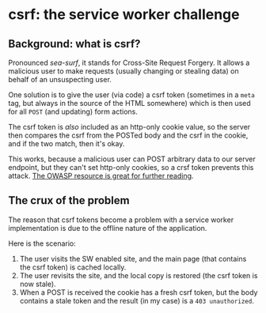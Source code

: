 # csrf: the service worker challenge

## Background: what is csrf?

Pronounced *sea-surf*, it stands for Cross-Site Request Forgery. It allows a malicious user to make requests (usually changing or stealing data) on behalf of an unsuspecting user.

One solution is to give the user (via code) a csrf token (sometimes in a `meta` tag, but always in the source of the HTML somewhere) which is then used for all `POST` (and updating) form actions.

The csrf token is _also_ included as an http-only cookie value, so the server then compares the csrf from the POSTed body and the csrf in the cookie, and if the two match, then it's okay.

This works, because a malicious user can POST arbitrary data to our server endpoint, but they can't set http-only cookies, so a crsf token prevents this attack. [The OWASP resource is great for further reading](https://www.owasp.org/index.php/Cross-Site_Request_Forgery_%28CSRF%29).

## The crux of the problem

The reason that csrf tokens become a problem with a service worker implementation is due to the offline nature of the application.

Here is the scenario:

1. The user visits the SW enabled site, and the main page (that contains the csrf token) is cached locally.
2. The user revisits the site, and the local copy is restored (the csrf token is now stale).
3. When a POST is received the cookie has a fresh csrf token, but the body contains a stale token and the result (in my case) is a `403 unauthorized`.
